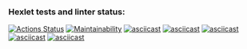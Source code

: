 ### Hexlet tests and linter status:
[![Actions Status](https://github.com/geleznijsamson/python-project-lvl1/workflows/hexlet-check/badge.svg)](https://github.com/geleznijsamson/python-project-lvl1/actions)
[![Maintainability](https://api.codeclimate.com/v1/badges/a694a3d4e05375971b52/maintainability)](https://codeclimate.com/github/geleznijsamson/python-project-lvl1/maintainability)
[![asciicast](https://asciinema.org/a/Uo1SeXzOeartFP3KjDFzDXHyv.svg)](https://asciinema.org/a/Uo1SeXzOeartFP3KjDFzDXHyv)
[![asciicast](https://asciinema.org/a/xbXWYVtlrFN0Zycf9uQuHZxxO.svg)](https://asciinema.org/a/xbXWYVtlrFN0Zycf9uQuHZxxO)
[![asciicast](https://asciinema.org/a/mQLnnNRJvzuOaEEmsSxcnGAqX.svg)](https://asciinema.org/a/mQLnnNRJvzuOaEEmsSxcnGAqX)
[![asciicast](https://asciinema.org/a/VITCQd03huknal3ev00IvXVV1.svg)](https://asciinema.org/a/VITCQd03huknal3ev00IvXVV1)
[![asciicast](https://asciinema.org/a/G8DaNbRfZKOx1SOBvFlM8GBvQ.svg)](https://asciinema.org/a/G8DaNbRfZKOx1SOBvFlM8GBvQ)